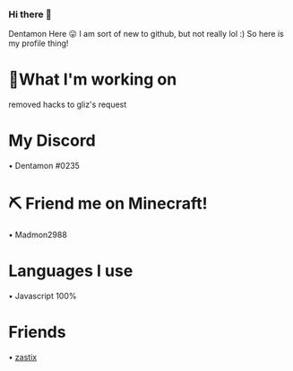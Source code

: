 ### Hi there 👋
Dentamon Here 😛
I am sort of new to github, but not really lol :)
So here is my profile thing!
# 👀What I'm working on
removed hacks to gliz's request
# My Discord
• Dentamon #0235
# ⛏ Friend me on Minecraft!
• Madmon2988
# Languages I use
• Javascript 100%
# Friends
• [zastix](https://github.com/ZasticBradyn)
